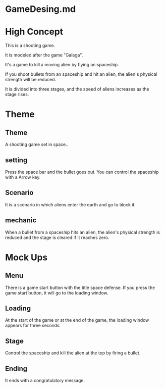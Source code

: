 # GameDesing.md
# High Concept
This is a shooting game.


It is modeled after the game "Galaga".

It's a game to kill a moving alien by flying an spaceship.


If you shoot bullets from an spaceship and hit an alien, the alien's physical strength will be reduced.


It is divided into three stages, and the speed of aliens increases as the stage rises.

# Theme
## Theme
A shooting game set in space..

## setting
Press the space bar and the bullet goes out.
You can control the spaceship with a Arrow key.

## Scenario
It is a scenario in which aliens enter the earth and go to block it.

## mechanic
When a bullet from a spaceship hits an alien, the alien's physical strength is reduced and the stage is cleared if it reaches zero.


# Mock Ups
## Menu
There is a game start button with the title space defense. If you press the game start button, it will go to the loading window.

## Loading
At the start of the game or at the end of the game, the loading window appears for three seconds.

## Stage
Control the spaceship and kill the alien at the top by firing a bullet.

## Ending
It ends with a congratulatory message.